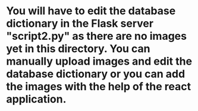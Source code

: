 # You will have to edit the database dictionary in the Flask server "script2.py" as there are no images yet in this directory. You can manually upload images and edit the database dictionary or you can add the images with the help of the react application.
